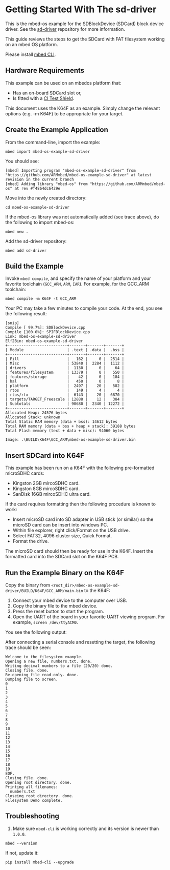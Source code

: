 # Getting Started With The sd-driver

This is the mbed-os example for the SDBlockDevice (SDCard) block device driver. 
See the [sd-driver](https://github.com/armmbed/sd-driver) repository for more information.

This guide reviews the steps to get the SDCard with FAT filesystem working on an mbed OS platform.

Please install [mbed CLI](https://github.com/ARMmbed/mbed-cli#installing-mbed-cli).

## Hardware Requirements

This example can be used on an mbedos platform that: 

- Has an on-board SDCard slot or,
- Is fitted with a [CI Test Shield](https://github.com/ARMmbed/ci-test-shield). 

This document uses the K64F as an example. Simply change the relevant options (e.g. -m K64F) to be appropriate for your target.

## Create the Example Application

From the command-line, import the example:

```
mbed import mbed-os-example-sd-driver
```

You should see: 

	[mbed] Importing program "mbed-os-example-sd-driver" from "https://github.com/ARMmbed/mbed-os-example-sd-driver" at latest revision in the current branch
	[mbed] Adding library "mbed-os" from "https://github.com/ARMmbed/mbed-os" at rev #f4864dc6429e

Move into the newly created directory:

```
cd mbed-os-example-sd-driver
```
	
If the mbed-os library was not automatically added (see trace above), do the following to import mbed-os:

```
mbed new .
```

Add the sd-driver repository: 

```
mbed add sd-driver
```

## Build the Example

Invoke `mbed compile`, and specify the name of your platform and your favorite toolchain (`GCC_ARM`, `ARM`, `IAR`). For example, for the GCC_ARM toolchain:

```
mbed compile -m K64F -t GCC_ARM
```

Your PC may take a few minutes to compile your code. At the end, you see the following result:

	[snip]
	Compile [ 99.7%]: SDBlockDevice.cpp
	Compile [100.0%]: SPIFBlockDevice.cpp
	Link: mbed-os-example-sd-driver
	Elf2Bin: mbed-os-example-sd-driver
	+--------------------------+-------+-------+-------+
	| Module                   | .text | .data |  .bss |
	+--------------------------+-------+-------+-------+
	| Fill                     |   162 |     0 |  2514 |
	| Misc                     | 53840 |  2284 |  1112 |
	| drivers                  |  1130 |     0 |    64 |
	| features/filesystem      | 13379 |     0 |   550 |
	| features/storage         |    42 |     0 |   184 |
	| hal                      |   450 |     0 |     8 |
	| platform                 |  2497 |    20 |   582 |
	| rtos                     |   149 |     4 |     4 |
	| rtos/rtx                 |  6143 |    20 |  6870 |
	| targets/TARGET_Freescale | 12888 |    12 |   384 |
	| Subtotals                | 90680 |  2340 | 12272 |
	+--------------------------+-------+-------+-------+
	Allocated Heap: 24576 bytes
	Allocated Stack: unknown
	Total Static RAM memory (data + bss): 14612 bytes
	Total RAM memory (data + bss + heap + stack): 39188 bytes
	Total Flash memory (text + data + misc): 94060 bytes
	
	Image: .\BUILD\K64F\GCC_ARM\mbed-os-example-sd-driver.bin

## <a name="insert-sdcard-into-k64f"></a> Insert SDCard into K64F

This example has been run on a K64F with the following pre-formatted microSDHC cards:

- Kingston 2GB mircoSDHC card.  
- Kingston 8GB mircoSDHC card.  
- SanDisk 16GB mircoSDHC ultra card.  

If the card requires formatting then the following procedure is known to work:

- Insert microSD card into SD adapter in USB stick (or similar) so the microSD card can be insert into windows PC.
- Within file explorer, right click/Format on the USB drive.
- Select FAT32, 4096 cluster size, Quick Format.
- Format the drive.

The microSD card should then be ready for use in the K64F. Insert the formatted card
into the SDCard slot on the K64F PCB. 

## <a name="run-the-example-binary-on-the-k64f"></a> Run the Example Binary on the K64F 

Copy the binary from `<root_dir>/mbed-os-example-sd-driver/BUILD/K64F/GCC_ARM/main.bin` to the K64F:

1. Connect your mbed device to the computer over USB.
1. Copy the binary file to the mbed device.
1. Press the reset button to start the program.
1. Open the UART of the board in your favorite UART viewing program. For example, `screen /dev/ttyACM0`.

You see the following output:

After connecting a serial console and resetting the target, the following trace should be seen:

	Welcome to the filesystem example.
	Opening a new file, numbers.txt. done.
	Writing decimal numbers to a file (20/20) done.
	Closing file. done.
	Re-opening file read-only. done.
	Dumping file to screen.
	0
	1
	2
	3
	4
	5
	6
	7
	8
	9
	10
	11
	12
	13
	14
	15
	16
	17
	18
	19
	EOF.
	Closing file. done.
	Opening root directory. done.
	Printing all filenames:
	  numbers.txt
	Closeing root directory. done.
	Filesystem Demo complete.


## Troubleshooting

1. Make sure `mbed-cli` is working correctly and its version is newer than `1.0.0`.

 ```
 mbed --version
 ```

 If not, update it:

 ```
 pip install mbed-cli --upgrade
 ```
 
